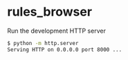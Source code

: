 # rules_browser

Run the development HTTP server

```bash
$ python -m http.server
Serving HTTP on 0.0.0.0 port 8000 ...
```
